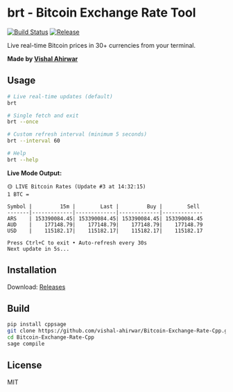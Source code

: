 # brt - Bitcoin Exchange Rate Tool

[![Build Status](https://github.com/vishal-ahirwar/Bitcoin-Exchange-Rate-Cpp/actions/workflows/ci.yml/badge.svg)](https://github.com/vishal-ahirwar/Bitcoin-Exchange-Rate-Cpp/actions)
[![Release](https://img.shields.io/github/release/vishal-ahirwar/Bitcoin-Exchange-Rate-Cpp.svg)](https://github.com/vishal-ahirwar/Bitcoin-Exchange-Rate-Cpp/releases)

Live real-time Bitcoin prices in 30+ currencies from your terminal.

**Made by [Vishal Ahirwar](https://github.com/vishal-ahirwar)**

## Usage

```bash
# Live real-time updates (default)
brt

# Single fetch and exit
brt --once

# Custom refresh interval (minimum 5 seconds)
brt --interval 60

# Help
brt --help
```

**Live Mode Output:**
```
🟡 LIVE Bitcoin Rates (Update #3 at 14:32:15)
1 BTC =

Symbol |         15m |        Last |         Buy |        Sell
-------|-------------|-------------|-------------|-------------
ARS    | 153390084.45| 153390084.45| 153390084.45| 153390084.45
AUD    |    177148.79|    177148.79|    177148.79|    177148.79
USD    |    115182.17|    115182.17|    115182.17|    115182.17

Press Ctrl+C to exit • Auto-refresh every 30s
Next update in 5s...
```

## Installation

Download: [Releases](https://github.com/vishal-ahirwar/Bitcoin-Exchange-Rate-Cpp/releases)

## Build

```bash
pip install cppsage
git clone https://github.com/vishal-ahirwar/Bitcoin-Exchange-Rate-Cpp.git
cd Bitcoin-Exchange-Rate-Cpp
sage compile
```

## License

MIT
